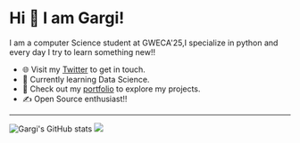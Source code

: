 # Hi 👋 I am Gargi! 
I am a computer Science student at GWECA'25,I specialize in python and every day I try to learn something new!!

- 🌐 Visit my [Twitter](https://twitter.com/gargimittal_) to get in touch.
- 👋 Currently learning Data Science.
- 📁 Check out my [portfolio](https://gargimittal.github.io/Portfolio/) to explore my projects.
- ✍️ Open Source enthusiast!!


---
![Gargi's GitHub stats](https://github-readme-stats.vercel.app/api?username=GargiMittal&show_icons=true&theme=transparent)
![](https://github-readme-streak-stats.herokuapp.com?user=GargiMittal&theme=dark&hide_border=true)
